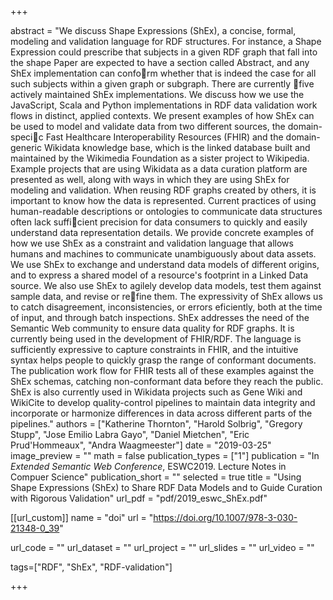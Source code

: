 +++

abstract = "We discuss Shape Expressions (ShEx), a concise, formal, modeling and validation language for RDF structures. For instance, a Shape Expression could prescribe that subjects in a given RDF graph that fall into the shape Paper are expected to have a section called Abstract, and any ShEx implementation can conform whether that is indeed the case for all such subjects within a given graph or subgraph. There are currently five actively maintained ShEx implementations. We discuss how we use the JavaScript, Scala and Python implementations in RDF data validation work flows in distinct, applied contexts. We present examples of how ShEx can be used to model and validate data from two different sources, the domain-specic Fast Healthcare Interoperability Resources (FHIR) and the domain-generic Wikidata knowledge base, which is the linked database built and maintained by the Wikimedia Foundation as a sister project to Wikipedia. Example projects that are using Wikidata as a data curation platform are presented as well, along with ways in which they are using ShEx for modeling and validation. When reusing RDF graphs created by others, it is important to know how the data is represented. Current practices of using human-readable descriptions or ontologies to communicate data structures often lack sufficient precision for data consumers to quickly and easily understand data representation details.  We provide concrete examples of how we use ShEx as a constraint and validation language that allows humans and machines to communicate unambiguously about data assets. We use ShEx to exchange and understand data models of different origins, and to express a shared model of a resource's footprint in a Linked Data source. We also use ShEx to agilely develop data models, test them against sample data, and revise or refine them. The expressivity of ShEx allows us to catch disagreement, inconsistencies, or errors eficiently, both at the time of input, and through batch inspections. ShEx addresses the need of the Semantic Web community to ensure data quality for RDF graphs. It is currently being used in the development of FHIR/RDF. The language is sufficiently expressive to capture constraints in FHIR, and the intuitive syntax helps people to quickly grasp the range of conformant documents. The publication work flow for FHIR tests all of these examples against the ShEx schemas, catching non-conformant data before they reach the public. ShEx is also currently used in Wikidata projects such as Gene Wiki and WikiCite to develop quality-control pipelines to maintain data integrity and incorporate or harmonize differences in data across different parts of the pipelines."
authors = ["Katherine Thornton", "Harold Solbrig", "Gregory Stupp", "Jose Emilio Labra Gayo", "Daniel Mietchen", "Eric Prud'Hommeaux", "Andra Waagmeester"]
date = "2019-03-25"
image_preview = ""
math = false
publication_types = ["1"]
publication = "In *Extended Semantic Web Conference*, ESWC2019. Lecture Notes in Compuer Science"
publication_short = ""
selected = true
title = "Using Shape Expressions (ShEx) to Share RDF Data Models and to Guide Curation with Rigorous Validation"
url_pdf = "pdf/2019_eswc_ShEx.pdf"

[[url_custom]]
name = "doi"
url = "https://doi.org/10.1007/978-3-030-21348-0_39"

url_code = ""
url_dataset = ""
url_project = ""
url_slides = ""
url_video = ""

tags=["RDF", "ShEx", "RDF-validation"]

+++